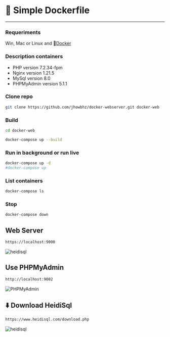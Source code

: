 # 🐳 Simple Dockerfile 
*****

### Requeriments
Win, Mac or Linux and 🐳[Docker](https://docs.docker.com/get-docker/)

### Description containers
- PHP version 7.2.34-fpm
- Nginx version 1.21.5
- MySql version 8.0
- PHPMyAdmin version 5.1.1

### Clone repo

```bash
git clone https://github.com/jhowbhz/docker-webserver.git docker-web
```

### Build

```bash
cd docker-web
```

```bash
docker-compose up --build
```

### Run in background or run live 

```bash
docker-compose up -d
#docker-compose up
```

### List containers

```bash
docker-compose ls
```

### Stop

```bash
docker-compose down
```

## Web Server

```bash
https://localhost:9000
```
![heidisql](https://i.imgur.com/sdP1txK.png)

## Use PHPMyAdmin
```bash
http://localhost:9002
```

![PHPMyAdmin](https://i.imgur.com/1RxkI0R.png)

## ⬇️ Download HeidiSql

```bash
https://www.heidisql.com/download.php
```

![heidisql](https://i.imgur.com/gfQkRWg.png)

